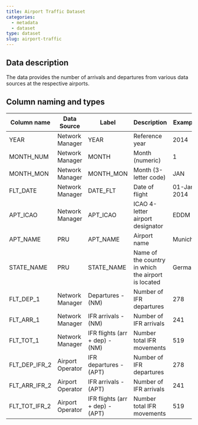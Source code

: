 ```yaml
---
title: Airport Traffic Dataset
categories:
  - metadata
  - dataset
type: dataset
slug: airport-traffic
---
```


## Data description
The data provides the number of arrivals and departures from various data sources at the respective airports.

## Column naming and types

| Column name   | Data Source      | Label                           | Description                                         | Example    |
|---------------|------------------|---------------------------------|-----------------------------------------------------|------------|
| YEAR          | Network Manager  | YEAR                            | Reference year                                      | 2014       |
| MONTH_NUM     | Network Manager  | MONTH                           | Month (numeric)                                     | 1          |
| MONTH_MON     | Network Manager  | MONTH_MON                       | Month (3-letter code)                               | JAN        |
| FLT_DATE      | Network Manager  | DATE_FLT                        | Date of flight                                      | 01-Jan-2014|
| APT_ICAO      | Network Manager  | APT_ICAO                        | ICAO 4-letter airport designator                    | EDDM       |
| APT_NAME      | PRU              | APT_NAME                        | Airport name                                        | Munich     |
| STATE_NAME    | PRU              | STATE_NAME                      | Name of the country in which the airport is located | Germany    |
| FLT_DEP_1     | Network Manager  | Departures - (NM)               | Number of IFR departures                            | 278        |
| FLT_ARR_1     | Network Manager  | IFR arrivals - (NM)             | Number of IFR arrivals                              | 241        |
| FLT_TOT_1     | Network Manager  | IFR flights (arr + dep) - (NM)  | Number total IFR movements                          | 519        |
| FLT_DEP_IFR_2 | Airport Operator | IFR departures - (APT)          | Number of IFR departures                            | 278        |
| FLT_ARR_IFR_2 | Airport Operator | IFR arrivals - (APT)            | Number of IFR arrivals                              | 241        |
| FLT_TOT_IFR_2 | Airport Operator | IFR flights (arr + dep) - (APT) | Number total IFR movements                          | 519        |

